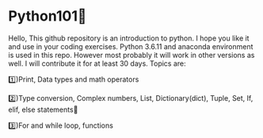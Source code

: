 # Python101🐍

Hello, This github repository is an introduction to python. I hope you like it and use in your coding exercises. Python 3.6.11 and anaconda environment is used in this repo. However most probably it will work in other versions as well. I will contribute it for at least 30 days. Topics are:

1️⃣)Print, Data types and math operators 

2️⃣)Type conversion, Complex numbers, List, Dictionary(dict), Tuple, Set, If, elif, else statements🤠

3️⃣)For and while loop, functions
